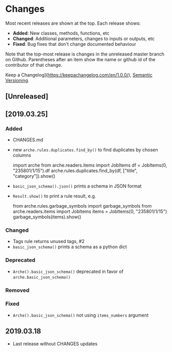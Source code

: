 # Changes
Most recent releases are shown at the top. Each release shows:

- **Added**: New classes, methods, functions, etc
- **Changed**: Additional parameters, changes to inputs or outputs, etc
- **Fixed**: Bug fixes that don't change documented behaviour

Note that the top-most release is changes in the unreleased master branch on Github. Parentheses after an item show the name or github id of the contributor of that change.

Keep a Changelog](https://keepachangelog.com/en/1.0.0/), [Semantic Versioning](https://semver.org/spec/v2.0.0.html).

## [Unreleased]

## [2019.03.25]
### Added
- CHANGES.md
- new `arche.rules.duplicates.find_by()` to find duplicates by chosen columns

    import arche
    from arche.readers.items import JobItems
    df = JobItems(0, "235801/1/15").df
    arche.rules.duplicates.find_by(df, ["title", "category"]).show()

- `basic_json_schema().json()` prints a schema in JSON format
- `Result.show()` to print a rule result, e.g.

    from arche.rules.garbage_symbols import garbage_symbols
    from arche.readers.items import JobItems
    items = JobItems(0, "235801/1/15")
    garbage_symbols(items).show()

### Changed
- Tags rule returns unused tags, #2
- `basic_json_schema()` prints a schema as a python dict

### Deprecated
- `Arche().basic_json_schema()` deprecated in favor of `arche.basic_json_schema()`
### Removed
### Fixed
- `Arche().basic_json_schema()` not using `items_numbers` argument


## 2019.03.18

- Last release without CHANGES updates
